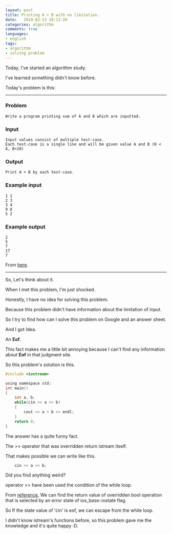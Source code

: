 ```yaml
---
layout: post
title: Printing A + B with no limitation.
date:   2019-02-13 18:12:20        
categories: algorithm
comments: true
languages:
- english
tags:
- algorithm
- solving problem
---
```


Today, I've started an algorithm study.

I've learned something didn't know before.

Today's problem is this:

---

### Problem
```
Write a program printing sum of A and B which are inputted.
```

### Input
```
Input values consist of multiple test-case. 
Each test-case is a single line and will be given value A and B (0 < A, B<10)
```

### Output

```
Print A + B by each test-case.
```

### Example input
```
1 1
2 3
3 4
9 8
5 2
```

### Example output
```
2
5
7
17
7
```

From [here](https://www.acmicpc.net/problem/10951).

---

So, Let's think about it.

When I met this problem, I'm just shocked. 

Honestly, I have no idea for solving this problem.

Because this problem didn't have information about the limitation of input.

So I try to find how can I solve this problem on Google and an answer sheet.

And I got Idea.

An **Eof**.

This fact makes me a little bit annoying because I can't find any information about **Eof** in that judgment site. 

So this problem's solution is this.

```c
#include <iostream>

using namespace std;
int main()
{
    int a, b;
    while(cin >> a >> b)
    {   
        cout << a + b << endl;
    }   
    return 0;
}
```

The answer has a quite funny fact.

The >> operator that was overridden return istream itself. 

That makes possible we can write like this.

```c++
	cin >> a >> b;
```
Did you find anything weird?

operator >>  have been used the condition of the while loop.

From [reference](https://en.cppreference.com/w/cpp/io/basic_ios/operator_bool), We can find the return value of overridden bool operation that is selected by an error state of  ios_base::iostate flag.

So If the state value of 'cin' is eof, we can escape from the while loop.

I didn't know istream's functions before, so this problem gave me the knowledge and it's quite happy :D.